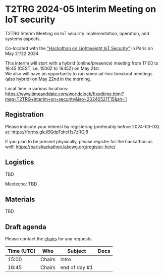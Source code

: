 # T2TRG 2024-05 Interim Meeting on IoT security
T2TRG Interim Meeting on IoT security implementation, operation, and systems aspects.

Co-located with the ["Hackathon on Lightweight IoT Security"](https://parishackathon.lakewg.org/program/) in Paris on May 21/22 2024.

This interim will start with a hybrid (online/presence) meeting from 17:00 to 18:45 (CEST, i.e. 1500Z to 1645Z) on May 21st.  
We also will have an opportunity to run some ad-hoc breakout meetings (also hybrid) on May 22nd in the morning.

Local time in various locations:<br>
https://www.timeanddate.com/worldclock/fixedtime.html?msg=T2TRG+interim+on+security&iso=20240521T15&ah=1<br>

## Registration

Please indicate your interest by registering (preferably before 2024-03-03) at: https://forms.gle/BQdpTshct1s7zRGj8

If you plan to be present physically, please register for the hackathon 
as well: https://parishackathon.lakewg.org/register-here/

## Logistics

TBD

Meetecho: TBD

## Materials

TBD

## Draft agenda

Please contact the [chairs][] for any requests.

| Time (UTC) | Who                     | Subject                                                                                | Docs                                               |
| ---------- | --------------          | ----------------------------------------------------------------------------           | --------------------------------------------       |
|      15:00 | Chairs                  | Intro                                                                                  |                                                    |                                                 |
|      16:45 | Chairs                  | end of day #1                                                                         |                                                    |

[chairs]: mailto:t2trg-chairs@irtf.org
